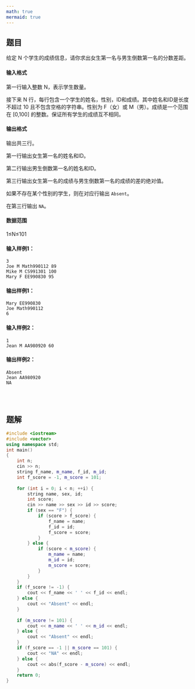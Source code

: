 ```yaml
---
math: true
mermaid: true
---
```




## 题目

给定 N 个学生的成绩信息，请你求出女生第一名与男生倒数第一名的分数差距。

#### 输入格式

第一行输入整数 N，表示学生数量。

接下来 N 行，每行包含一个学生的姓名，性别，ID和成绩。其中姓名和ID是长度不超过 10 且不包含空格的字符串。性别为 F（女）或 M（男）。成绩是一个范围在 [0,100] 的整数。保证所有学生的成绩互不相同。

#### 输出格式

输出共三行。

第一行输出女生第一名的姓名和ID。

第二行输出男生倒数第一名的姓名和ID。

第三行输出女生第一名的成绩与男生倒数第一名的成绩的差的绝对值。

如果不存在某个性别的学生，则在对应行输出 `Absent`。

在第三行输出 `NA`。

#### 数据范围

1≤N≤101 

#### 输入样例1：

```
3
Joe M Math990112 89
Mike M CS991301 100
Mary F EE990830 95
```

#### 输出样例1：

```
Mary EE990830
Joe Math990112
6
```

#### 输入样例2：

```
1
Jean M AA980920 60
```

#### 输出样例2：

```
Absent
Jean AA980920
NA
```

## 

<br>

## 题解

```c++
#include <iostream>
#include <vector>
using namespace std;
int main()
{
    int n;
    cin >> n;
    string f_name, m_name, f_id, m_id;
    int f_score = -1, m_score = 101;
    
    for (int i = 0; i < n; ++i) {
        string name, sex, id;
        int score;
        cin >> name >> sex >> id >> score;
        if (sex == "F") {
            if (score > f_score) {
                f_name = name;
                f_id = id;
                f_score = score;
            }
        } else {
            if (score < m_score) {
                m_name = name;
                m_id = id;
                m_score = score;
            }
        }
    }
    if (f_score != -1) {
        cout << f_name << ' ' << f_id << endl;
    } else {
        cout << "Absent" << endl;
    }
    
    if (m_score != 101) {
        cout << m_name << ' ' << m_id << endl;
    } else {
        cout << "Absent" << endl;
    }
    if (f_score == -1 || m_score == 101) {
        cout << "NA" << endl;
    } else {
        cout << abs(f_score - m_score) << endl;
    }
    return 0;
}

```


